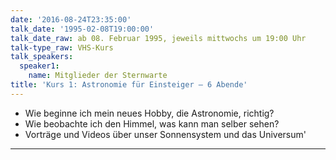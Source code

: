 ```yaml
---
date: '2016-08-24T23:35:00'
talk_date: '1995-02-08T19:00:00'
talk_date_raw: ab 08. Februar 1995, jeweils mittwochs um 19:00 Uhr
talk-type_raw: VHS-Kurs
talk_speakers:
  speaker1:
    name: Mitglieder der Sternwarte
title: 'Kurs 1: Astronomie für Einsteiger – 6 Abende'
---
```

  - Wie beginne ich mein neues Hobby, die Astronomie, richtig?
  - Wie beobachte ich den Himmel, was kann man selber sehen?
  - Vorträge und Videos über unser Sonnensystem und das Universum'
---